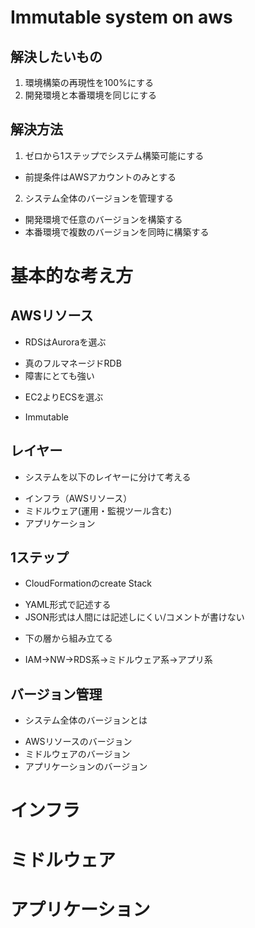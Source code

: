 # Immutable system on aws

## 解決したいもの

1. 環境構築の再現性を100%にする
2. 開発環境と本番環境を同じにする

## 解決方法

1. ゼロから1ステップでシステム構築可能にする
 + 前提条件はAWSアカウントのみとする
2. システム全体のバージョンを管理する
 + 開発環境で任意のバージョンを構築する
 + 本番環境で複数のバージョンを同時に構築する

# 基本的な考え方

## AWSリソース

 + RDSはAuroraを選ぶ
  - 真のフルマネージドRDB
  - 障害にとても強い
 + EC2よりECSを選ぶ
  - Immutable

## レイヤー

+ システムを以下のレイヤーに分けて考える
 - インフラ（AWSリソース）
 - ミドルウェア(運用・監視ツール含む)
 - アプリケーション

## 1ステップ

 + CloudFormationのcreate Stack
  - YAML形式で記述する
  - JSON形式は人間には記述しにくい/コメントが書けない
 + 下の層から組み立てる
  - IAM→NW→RDS系→ミドルウェア系→アプリ系

## バージョン管理

 + システム全体のバージョンとは
  - AWSリソースのバージョン
  - ミドルウェアのバージョン
  - アプリケーションのバージョン

# インフラ

# ミドルウェア

# アプリケーション
